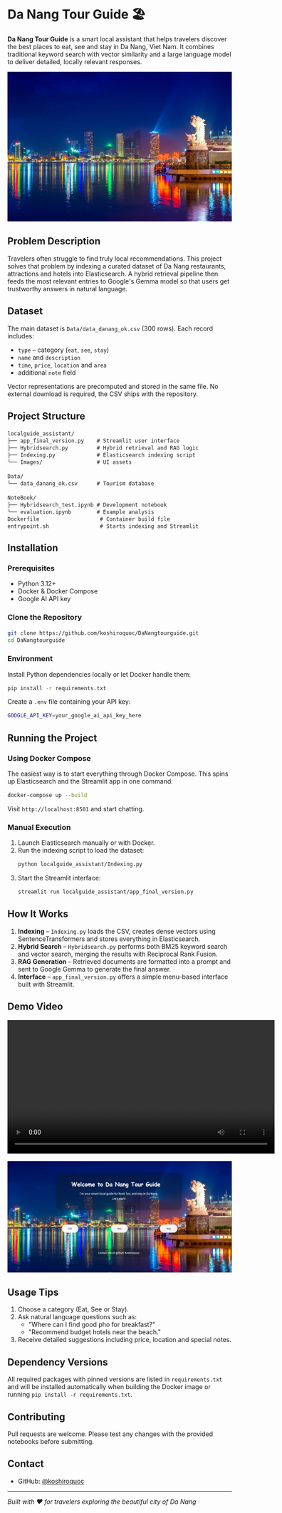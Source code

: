 # Da Nang Tour Guide 🏖️

**Da Nang Tour Guide** is a smart local assistant that helps travelers discover the best places to eat, see and stay in Da Nang, Viet Nam. It combines traditional keyword search with vector similarity and a large language model to deliver detailed, locally relevant responses.

<p align="center">
  <img src="localguide_assistant/Images/background.jpg" />
</p>

## Problem Description
Travelers often struggle to find truly local recommendations. This project solves that problem by indexing a curated dataset of Da Nang restaurants, attractions and hotels into Elasticsearch. A hybrid retrieval pipeline then feeds the most relevant entries to Google's Gemma model so that users get trustworthy answers in natural language.

## Dataset
The main dataset is `Data/data_danang_ok.csv` (300 rows). Each record includes:

- `type` – category (`eat`, `see`, `stay`)
- `name` and `description`
- `time`, `price`, `location` and `area`
- additional `note` field

Vector representations are precomputed and stored in the same file. No external download is required, the CSV ships with the repository.

## Project Structure
```
localguide_assistant/
├── app_final_version.py    # Streamlit user interface
├── Hybridsearch.py         # Hybrid retrieval and RAG logic
├── Indexing.py             # Elasticsearch indexing script
└── Images/                 # UI assets

Data/
└── data_danang_ok.csv      # Tourism database

NoteBook/
├── Hybridsearch_test.ipynb # Development notebook
└── evaluation.ipynb        # Example analysis
Dockerfile                   # Container build file
entrypoint.sh                # Starts indexing and Streamlit
```

## Installation
### Prerequisites
- Python 3.12+
- Docker & Docker Compose
- Google AI API key

### Clone the Repository
```bash
git clone https://github.com/koshiroquoc/DaNangtourguide.git
cd DaNangtourguide
```

### Environment
Install Python dependencies locally or let Docker handle them:
```bash
pip install -r requirements.txt
```
Create a `.env` file containing your API key:
```bash
GOOGLE_API_KEY=your_google_ai_api_key_here
```

## Running the Project
### Using Docker Compose
The easiest way is to start everything through Docker Compose. This spins up Elasticsearch and the Streamlit app in one command:
```bash
docker-compose up --build
```
Visit `http://localhost:8501` and start chatting.

### Manual Execution
1. Launch Elasticsearch manually or with Docker.
2. Run the indexing script to load the dataset:
   ```bash
   python localguide_assistant/Indexing.py
   ```
3. Start the Streamlit interface:
   ```bash
   streamlit run localguide_assistant/app_final_version.py
   ```

## How It Works
1. **Indexing** – `Indexing.py` loads the CSV, creates dense vectors using SentenceTransformers and stores everything in Elasticsearch.
2. **Hybrid Search** – `Hybridsearch.py` performs both BM25 keyword search and vector search, merging the results with Reciprocal Rank Fusion.
3. **RAG Generation** – Retrieved documents are formatted into a prompt and sent to Google Gemma to generate the final answer.
4. **Interface** – `app_final_version.py` offers a simple menu-based interface built with Streamlit.

## Demo Video
<p align="center">
  <video src="localguide_assistant/Images/Video_Demo_Real.mp4" controls width="600"></video>
</p>

[![Watch the demo](localguide_assistant/Images/howtouse.jpg)](https://youtu.be/xLPV0583Ctw)
## Usage Tips
1. Choose a category (Eat, See or Stay).
2. Ask natural language questions such as:
   - "Where can I find good pho for breakfast?"
   - "Recommend budget hotels near the beach."
3. Receive detailed suggestions including price, location and special notes.

## Dependency Versions
All required packages with pinned versions are listed in `requirements.txt` and will be installed automatically when building the Docker image or running `pip install -r requirements.txt`.

## Contributing
Pull requests are welcome. Please test any changes with the provided notebooks before submitting.

## Contact
- GitHub: [@koshiroquoc](https://github.com/koshiroquoc)

---
*Built with ❤️ for travelers exploring the beautiful city of Da Nang*
